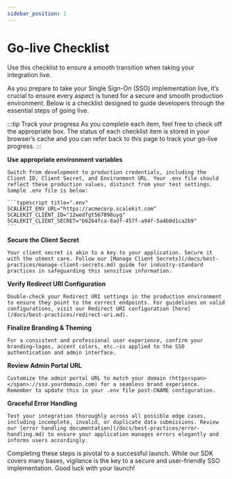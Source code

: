 ```yaml
---
sidebar_position: 1
---
```

# Go-live Checklist

<Subtitle>Use this checklist to ensure a smooth transition when taking your integration live.</Subtitle>

As you prepare to take your Single Sign-On (SSO) implementation live, it’s crucial to ensure every aspect is tuned for a secure and smooth production environment. Below is a checklist designed to guide developers through the essential steps of going live.

:::tip Track your progress
As you complete each item, feel free to check off the appropriate box. The status of each checklist item is stored in your browser’s cache and you can refer back to this page to track your go-live progress.
:::
<!-- <label for="env_variables"><LabeledCheckbox id="env_variables"/> **Use appropriate environment variables**</label> -->
<LabeledCheckbox id="env_variables"> **Use appropriate environment variables**</LabeledCheckbox>

    Switch from development to production credentials, including the Client ID, Client Secret, and Environment URL. Your .env file should reflect these production values, distinct from your test settings. Sample .env file is below:

    ```typescript title=".env"
    SCALEKIT_ENV_URL="https://acmecorp.scalekit.com"
    SCALEKIT_CLIENT_ID="12wedfgt567898uyg"
    SCALEKIT_CLIENT_SECRET="b6264fca-8adf-457f-a94f-5a4b0d1ca2b9"
    ```

<LabeledCheckbox id="client_secrets"> **Secure the Client Secret**</LabeledCheckbox>

    Your client secret is akin to a key to your application. Secure it with the utmost care. Follow our [Manage Client Secrets](/docs/best-practices/manage-client-secrets.md) guide for industry-standard practices in safeguarding this sensitive information.

<LabeledCheckbox id="redirect_uri"> **Verify Redirect URI Configuration**</LabeledCheckbox>

    Double-check your Redirect URI settings in the production environment to ensure they point to the correct endpoints. For guidelines on valid configurations, visit our Redirect URI configuration [here](/docs/best-practices/redirect-uri.md).

<LabeledCheckbox id="branding_theming"> **Finalize Branding & Theming**</LabeledCheckbox>

    For a consistent and professional user experience, confirm your branding—logos, accent colors, etc.—is applied to the SSO authentication and admin interface.

<LabeledCheckbox id="portal_url"> **Review Admin Portal URL**</LabeledCheckbox>

    Customize the admin portal URL to match your domain (https<span></span>://sso.yourdomain.com) for a seamless brand experience. Remember to update this in your .env file post-CNAME configuration.

<LabeledCheckbox id="error_handling"> **Graceful Error Handling**</LabeledCheckbox>

    Test your integration thoroughly across all possible edge cases, including incomplete, invalid, or duplicate data submissions. Review our [error handling documentation](/docs/best-practices/error-handling.md) to ensure your application manages errors elegantly and informs users accordingly.

Completing these steps is pivotal to a successful launch. While our SDK covers many bases, vigilance is the key to a secure and user-friendly SSO implementation. Good luck with your launch!

